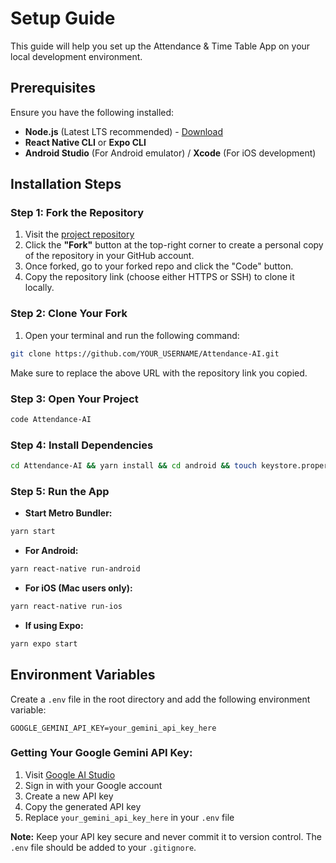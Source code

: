 # Setup Guide

This guide will help you set up the Attendance & Time Table App on your local development environment.

## Prerequisites

Ensure you have the following installed:

- **Node.js** (Latest LTS recommended) - [Download](https://nodejs.org/)
- **React Native CLI** or **Expo CLI**
- **Android Studio** (For Android emulator) / **Xcode** (For iOS development)

## Installation Steps

### Step 1: Fork the Repository

1. Visit the [project repository](https://github.com/anisharma07/Attendance-AI)
2. Click the **"Fork"** button at the top-right corner to create a personal copy of the repository in your GitHub account.
3. Once forked, go to your forked repo and click the "Code" button.
4. Copy the repository link (choose either HTTPS or SSH) to clone it locally.

### Step 2: Clone Your Fork

1. Open your terminal and run the following command:

```bash
git clone https://github.com/YOUR_USERNAME/Attendance-AI.git
```
Make sure to replace the above URL with the repository link you copied.

### Step 3: Open Your Project
```bash
code Attendance-AI
```

### Step 4: Install Dependencies

```sh
cd Attendance-AI && yarn install && cd android && touch keystore.properties && cp keystore-template.properties keystore.properties
```

### Step 5: Run the App

- **Start Metro Bundler:**

```sh
yarn start
```

- **For Android:**

```sh
yarn react-native run-android
```

- **For iOS (Mac users only):**

```sh
yarn react-native run-ios
```

- **If using Expo:**

```sh
yarn expo start
```

## Environment Variables

Create a `.env` file in the root directory and add the following environment variable:

```env
GOOGLE_GEMINI_API_KEY=your_gemini_api_key_here
```

### Getting Your Google Gemini API Key:

1. Visit [Google AI Studio](https://makersuite.google.com/app/apikey)
2. Sign in with your Google account
3. Create a new API key
4. Copy the generated API key
5. Replace `your_gemini_api_key_here` in your `.env` file

**Note:** Keep your API key secure and never commit it to version control. The `.env` file should be added to your `.gitignore`.
